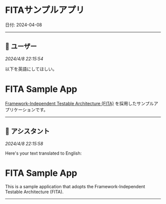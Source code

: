 # FITAサンプルアプリ

日付: 2024-04-08

---

## 👤 ユーザー
*2024/4/8 22:15:54*

以下を英語にしてほしい。

# FITA Sample App

[Framework-Independent Testable Architecture (FITA)](#framework-independent-testable-architecture-fita) を採用したサンプルアプリケーションです。

---

## 🤖 アシスタント
*2024/4/8 22:15:58*

Here's your text translated to English:

# FITA Sample App

This is a sample application that adopts the Framework-Independent Testable Architecture (FITA).

---
